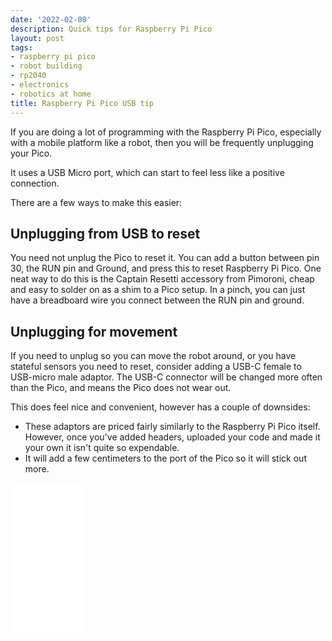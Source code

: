```yaml
---
date: '2022-02-08'
description: Quick tips for Raspberry Pi Pico
layout: post
tags:
- raspberry pi pico
- robot building
- rp2040
- electronics
- robotics at home
title: Raspberry Pi Pico USB tip
---
```

If you are doing a lot of programming with the Raspberry Pi Pico, especially with a mobile platform like a robot, then you will be frequently unplugging your Pico.

It uses a USB Micro port, which can start to feel less like a positive connection.

There are a few ways to make this easier:

## Unplugging from USB to reset

You need not unplug the Pico to reset it.
You can add a button between pin 30, the RUN pin and Ground, and press this to reset Raspberry Pi Pico. One neat way to do this is the Captain Resetti accessory from Pimoroni, cheap and easy to solder on as a shim to a Pico setup.
In a pinch, you can just have a breadboard wire you connect between the RUN pin and ground.

## Unplugging for movement

If you need to unplug so you can move the robot around, or you have stateful sensors you need to reset, consider adding a USB-C female to USB-micro male adaptor.
The USB-C connector will be changed more often than the Pico, and means the Pico does not wear out.

This does feel nice and convenient, however has a couple of downsides:

- These adaptors are priced fairly similarly to the Raspberry Pi Pico itself. However, once you've added headers, uploaded your code and made it your own it isn't quite so expendable.
- It will add a few centimeters to the port of the Pico so it will stick out more.

<iframe style="width:120px;height:240px;" marginwidth="0" marginheight="0" scrolling="no" frameborder="0" src="//ws-eu.amazon-adsystem.com/widgets/q?ServiceVersion=20070822&OneJS=1&Operation=GetAdHtml&MarketPlace=GB&source=ss&ref=as_ss_li_til&ad_type=product_link&tracking_id=orionrobots-21&language=en_GB&marketplace=amazon&region=GB&placement=B071W8WQBD&asins=B071W8WQBD&linkId=05784ed0397ffa0baa914c4d6fec9e10&show_border=true&link_opens_in_new_window=true"></iframe>

